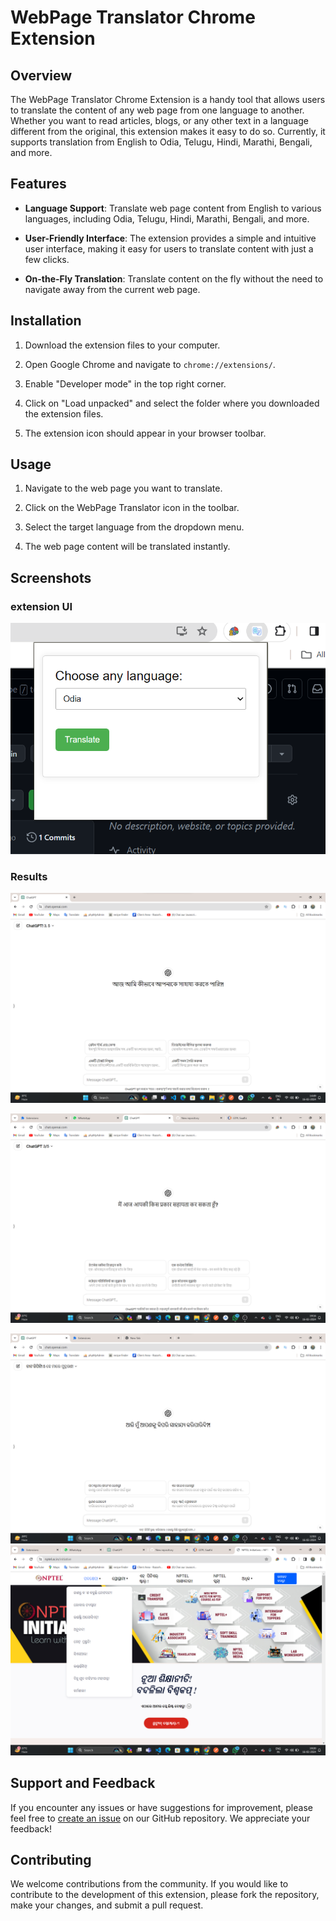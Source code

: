 # WebPage Translator Chrome Extension

## Overview

The WebPage Translator Chrome Extension is a handy tool that allows users to translate the content of any web page from one language to another. Whether you want to read articles, blogs, or any other text in a language different from the original, this extension makes it easy to do so. Currently, it supports translation from English to Odia, Telugu, Hindi, Marathi, Bengali, and more.

## Features

- **Language Support**: Translate web page content from English to various languages, including Odia, Telugu, Hindi, Marathi, Bengali, and more.

- **User-Friendly Interface**: The extension provides a simple and intuitive user interface, making it easy for users to translate content with just a few clicks.

- **On-the-Fly Translation**: Translate content on the fly without the need to navigate away from the current web page.

## Installation

1. Download the extension files to your computer.

2. Open Google Chrome and navigate to `chrome://extensions/`.

3. Enable "Developer mode" in the top right corner.

4. Click on "Load unpacked" and select the folder where you downloaded the extension files.

5. The extension icon should appear in your browser toolbar.

## Usage

1. Navigate to the web page you want to translate.

2. Click on the WebPage Translator icon in the toolbar.

3. Select the target language from the dropdown menu.

4. The web page content will be translated instantly.

## Screenshots
### extension UI

![extension](screenshots/popup.png)


### Results
![Screenshot 1](screenshots/screenshot1.png)

![Screenshot 2](screenshots/screenshot2.png)

![Screenshot 4](screenshots/screenshot4.png)
![Screenshot 3](screenshots/screenshot3.png)

## Support and Feedback

If you encounter any issues or have suggestions for improvement, please feel free to [create an issue](https://github.com/yourusername/webpage-translator-extension/issues) on our GitHub repository. We appreciate your feedback!

## Contributing

We welcome contributions from the community. If you would like to contribute to the development of this extension, please fork the repository, make your changes, and submit a pull request.

